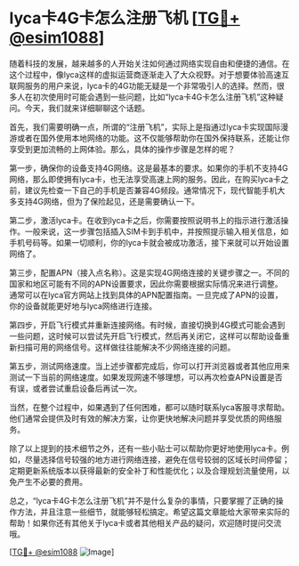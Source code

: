 # lyca卡4G卡怎么注册飞机 [[TG💪+ @esim1088](https://t.me/s/esim1088)]

随着科技的发展，越来越多的人开始关注如何通过网络实现自由和便捷的通信。在这个过程中，像lyca这样的虚拟运营商逐渐走入了大众视野。对于想要体验高速互联网服务的用户来说，lyca卡的4G功能无疑是一个非常吸引人的选择。然而，很多人在初次使用时可能会遇到一些问题，比如“lyca卡4G卡怎么注册飞机”这种疑问。今天，我们就来详细聊聊这个话题。

首先，我们需要明确一点，所谓的“注册飞机”，实际上是指通过lyca卡实现国际漫游或者在国外使用本地网络的功能。这不仅能够帮助你在国外保持联系，还能让你享受到更加流畅的上网体验。那么，具体的操作步骤是怎样的呢？

第一步，确保你的设备支持4G网络。这是最基本的要求。如果你的手机不支持4G网络，那么即使拥有lyca卡，也无法享受高速上网的服务。因此，在购买lyca卡之前，建议先检查一下自己的手机是否兼容4G频段。通常情况下，现代智能手机大多支持4G网络，但为了保险起见，还是需要确认一下。

第二步，激活lyca卡。在收到lyca卡之后，你需要按照说明书上的指示进行激活操作。一般来说，这一步骤包括插入SIM卡到手机中，并按照提示输入相关信息，如手机号码等。如果一切顺利，你的lyca卡就会被成功激活，接下来就可以开始设置网络了。

第三步，配置APN（接入点名称）。这是实现4G网络连接的关键步骤之一。不同的国家和地区可能有不同的APN设置要求，因此你需要根据实际情况来进行调整。通常可以在lyca官方网站上找到具体的APN配置指南。一旦完成了APN的设置，你的设备就能更好地与lyca网络进行连接。

第四步，开启飞行模式并重新连接网络。有时候，直接切换到4G模式可能会遇到一些问题，这时候可以尝试先开启飞行模式，然后再关闭它，这样可以帮助设备重新扫描可用的网络信号。这样做往往能解决不少网络连接的问题。

第五步，测试网络速度。当上述步骤都完成后，你可以打开浏览器或者其他应用来测试一下当前的网络速度。如果发现网速不够理想，可以再次检查APN设置是否有误，或者尝试重启设备后再试一次。

当然，在整个过程中，如果遇到了任何困难，都可以随时联系lyca客服寻求帮助。他们通常会提供及时有效的解决方案，让你更快地解决问题并享受优质的网络服务。

除了以上提到的技术细节之外，还有一些小贴士可以帮助你更好地使用lyca卡。例如，尽量选择信号较强的地方进行网络连接，避免在信号较弱的区域长时间停留；定期更新系统版本以获得最新的安全补丁和性能优化；以及合理规划流量使用，以免产生不必要的费用。

总之，“lyca卡4G卡怎么注册飞机”并不是什么复杂的事情，只要掌握了正确的操作方法，并且注意一些细节，就能够轻松搞定。希望这篇文章能给大家带来实际的帮助！如果你还有其他关于lyca卡或者其他相关产品的疑问，欢迎随时提问交流哦。

[[TG💪+ @esim1088](https://t.me/s/esim1088) ![Image](https://i.postimg.cc/4NQfJmqS/Snipaste-2025-05-13-00-14-12.png)]